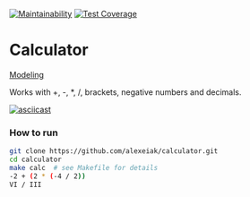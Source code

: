 [![Maintainability](https://api.codeclimate.com/v1/badges/8b2563e37190dd8e9ce4/maintainability)](https://codeclimate.com/github/alexeiak/calculator/maintainability)
[![Test Coverage](https://api.codeclimate.com/v1/badges/8b2563e37190dd8e9ce4/test_coverage)](https://codeclimate.com/github/alexeiak/calculator/test_coverage)

# Calculator

[Modeling](https://viewer.diagrams.net/index.html?tags=%7B%7D&highlight=0000ff&edit=_blank&layers=1&nav=1&title=Calculator#Uhttps%3A%2F%2Fdrive.google.com%2Fuc%3Fid%3D1IqSrRbjf-rto4UIeyRIDNOSnC37hDSPm%26export%3Ddownload)

Works with +, -, *, /, brackets, negative numbers and decimals.

[![asciicast](https://asciinema.org/a/WFR01w1tJcNJ9zoZ9cmgVGekw.svg)](https://asciinema.org/a/WFR01w1tJcNJ9zoZ9cmgVGekw)

### How to run
```bash
git clone https://github.com/alexeiak/calculator.git
cd calculator
make calc  # see Makefile for details
-2 + (2 * (-4 / 2))
VI / III
```
